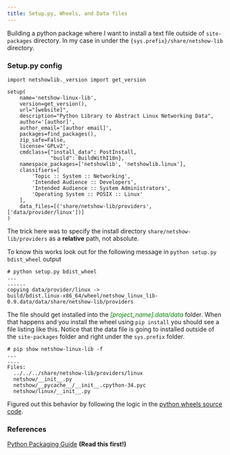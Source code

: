 ```yaml
---
title: Setup.py, Wheels, and Data files
---
```


Building a python package where I want to install a text file outside of
``site-packages`` directory. In my case in under the
``{sys.prefix}/share/netshow-lib`` directory.

### Setup.py config

```
import netshowlib._version import get_version

setup(
    name='netshow-linux-lib',
    version=get_version(),
    url="[website]",
    description="Python Library to Abstract Linux Networking Data",
    author='[author]',
    author_email='[author email]',
    packages=find_packages(),
    zip_safe=False,
    license='GPLv2',
    cmdclass={"install_data": PostInstall,
              "build": BuildWithI18n},
    namespace_packages=['netshowlib', 'netshowlib.linux'],
    classifiers=[
        'Topic :: System :: Networking',
        'Intended Audience :: Developers',
        'Intended Audience :: System Administrators',
        'Operating System :: POSIX :: Linux'
    ],
    data_files=[('share/netshow-lib/providers', ['data/provider/linux'])]
)

```

The trick here was to specify the install directory
``share/netshow-lib/providers`` as a **relative** path, not absolute.

To know this works look out for the following message in ``python setup.py
bdist_wheel`` output

```
# python setup.py bdist_wheel
...
......
copying data/provider/linux ->
build/bdist.linux-x86_64/wheel/netshow_linux_lib-0.9.data/data/share/netshow-lib/providers

```

The file should get installed into the <span
style="color:green">*[project_name].data/data*</span> folder.
When that happens and you install the wheel using ``pip install`` you should see
a file listing like this. Notice that the data file is going to installed
outside of the ``site-packages`` folder and right under the ``sys.prefix``
folder.

```
# pip show netshow-linux-lib -f
...
....
Files:
  ../../../share/netshow-lib/providers/linux
  netshow/__init__.py
  netshow/__pycache__/__init__.cpython-34.pyc
  netshow/linux/__init__.py
```

Figured out this behavior by following the logic in the [python wheels source
code](https://bitbucket.org/pypa/wheel).

### References

[Python Packaging Guide](https://packaging.python.org/en/latest/) **(Read this first!)**



